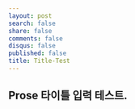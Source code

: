 ```yaml
---
layout: post
search: false
share: false
comments: false
disqus: false
published: false
title: Title-Test
---
```

## Prose 타이틀 입력 테스트.
